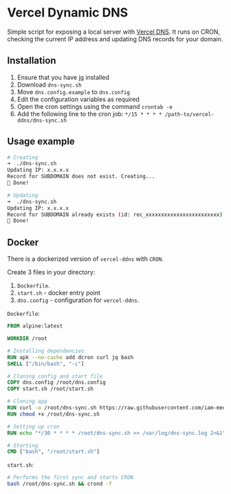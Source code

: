 # Vercel Dynamic DNS

Simple script for exposing a local server with [Vercel DNS](https://vercel.com/docs/custom-domains).
It runs on CRON, checking the current IP address and updating DNS records for your domain.

## Installation

1. Ensure that you have [jq](https://github.com/jqlang/jq) installed
2. Download `dns-sync.sh`
3. Move `dns.config.example` to `dns.config`
4. Edit the configuration variables as required
5. Open the cron settings using the command `crontab -e`
6. Add the following line to the cron job: `*/15 * * * * /path-to/vercel-ddns/dns-sync.sh`

## Usage example

```sh
# Creating
➜  ./dns-sync.sh
Updating IP: x.x.x.x
Record for SUBDOMAIN does not exist. Creating...
🎉 Done!

# Updating
➜  ./dns-sync.sh
Updating IP: x.x.x.x
Record for SUBDOMAIN already exists (id: rec_xxxxxxxxxxxxxxxxxxxxxxxx). Updating...
🎉 Done!
```

## Docker

There is a dockerized version of `vercel-ddns` with `CRON`.

Create 3 files in your directory:

1. `Dockerfile`.
2. `start.sh` - docker entry point
3. `dns.config` - configuration for `vercel-ddns`.

`Dockerfile`:

```dockerfile
FROM alpine:latest

WORKDIR /root

# Installing dependencies
RUN apk --no-cache add dcron curl jq bash
SHELL ["/bin/bash", "-c"]

# Cloning config and start file
COPY dns.config /root/dns.config
COPY start.sh /root/start.sh

# Cloning app
RUN curl -o /root/dns-sync.sh https://raw.githubusercontent.com/iam-medvedev/vercel-ddns/master/dns-sync.sh
RUN chmod +x /root/dns-sync.sh

# Setting up cron
RUN echo "*/30 * * * * /root/dns-sync.sh >> /var/log/dns-sync.log 2>&1" >> /etc/crontabs/root

# Starting
CMD ["bash", "/root/start.sh"]
```

`start.sh`:

```sh
# Performs the first sync and starts CRON
bash /root/dns-sync.sh && crond -f
```
